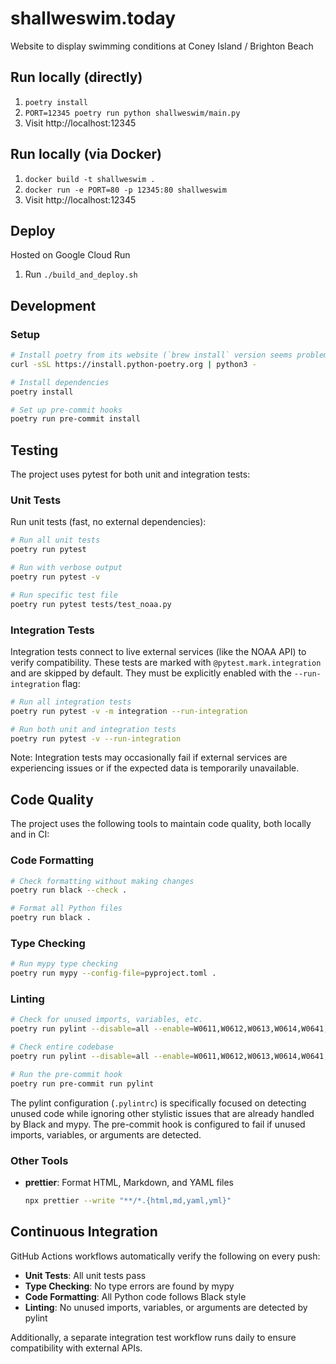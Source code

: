 # shallweswim.today

Website to display swimming conditions at Coney Island / Brighton Beach

## Run locally (directly)

1. `poetry install`
1. `PORT=12345 poetry run python shallweswim/main.py`
1. Visit http://localhost:12345

## Run locally (via Docker)

1. `docker build -t shallweswim .`
1. `docker run -e PORT=80 -p 12345:80 shallweswim`
1. Visit http://localhost:12345

## Deploy

Hosted on Google Cloud Run

1. Run `./build_and_deploy.sh`

## Development

### Setup

```bash
# Install poetry from its website (`brew install` version seems problematic on mac)
curl -sSL https://install.python-poetry.org | python3 -

# Install dependencies
poetry install

# Set up pre-commit hooks
poetry run pre-commit install
```

## Testing

The project uses pytest for both unit and integration tests:

### Unit Tests

Run unit tests (fast, no external dependencies):

```bash
# Run all unit tests
poetry run pytest

# Run with verbose output
poetry run pytest -v

# Run specific test file
poetry run pytest tests/test_noaa.py
```

### Integration Tests

Integration tests connect to live external services (like the NOAA API) to verify compatibility. These tests are marked with `@pytest.mark.integration` and are skipped by default. They must be explicitly enabled with the `--run-integration` flag:

```bash
# Run all integration tests
poetry run pytest -v -m integration --run-integration

# Run both unit and integration tests
poetry run pytest -v --run-integration
```

Note: Integration tests may occasionally fail if external services are experiencing issues or if the expected data is temporarily unavailable.

## Code Quality

The project uses the following tools to maintain code quality, both locally and in CI:

### Code Formatting

```bash
# Check formatting without making changes
poetry run black --check .

# Format all Python files
poetry run black .
```

### Type Checking

```bash
# Run mypy type checking
poetry run mypy --config-file=pyproject.toml .
```

### Linting

```bash
# Check for unused imports, variables, etc.
poetry run pylint --disable=all --enable=W0611,W0612,W0613,W0614,W0641,E0704,C0415,R0801 file.py

# Check entire codebase
poetry run pylint --disable=all --enable=W0611,W0612,W0613,W0614,W0641,E0704,C0415,R0801 --recursive=y shallweswim/ tests/

# Run the pre-commit hook
poetry run pre-commit run pylint
```

The pylint configuration (`.pylintrc`) is specifically focused on detecting unused code while ignoring other stylistic issues that are already handled by Black and mypy. The pre-commit hook is configured to fail if unused imports, variables, or arguments are detected.

### Other Tools

- **prettier**: Format HTML, Markdown, and YAML files
  ```bash
  npx prettier --write "**/*.{html,md,yaml,yml}"
  ```

## Continuous Integration

GitHub Actions workflows automatically verify the following on every push:

- **Unit Tests**: All unit tests pass
- **Type Checking**: No type errors are found by mypy
- **Code Formatting**: All Python code follows Black style
- **Linting**: No unused imports, variables, or arguments are detected by pylint

Additionally, a separate integration test workflow runs daily to ensure compatibility with external APIs.
